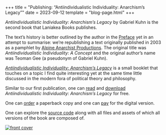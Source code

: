 +++
title = "Publishing: “Antiindividualistic Individuality: Anarchism’s Legacy”"
date = 2023-09-12
template = "blog-page.html"
+++

_Antiindividualistic Individuality: Anarchism’s Legacy_ by Gabriel Kuhn is the
second book that Laniakea Books publishes.

The text’s history is better outlined by the author in the
[Preface](/books/antiindividualistic-individuality/text/#preface-to-this-edition)
yet in an attempt to summarise: we’re republishing a text originally published in 2003 as a
pamphlet by [Alpine Anarchist Productions](https://alpineanarchist.org/).
The original title was _Antiindividualistic Individuality: A Concept_ and the
original author’s name was Teoman Gee (a pseudonym of Gabriel Kuhn).

[_Antiindividualistic Individuality: Anarchism’s Legacy_](/books/antiindividualistic-individuality/#table-of-contents)
is a small booklet that touches on a topic I find quite interesting yet at the
same time little discussed in the modern fora of political theory and
philosophy.

Similar to our first publication, one can
[read](/books/antiindividualistic-individuality/#read)
and
[download](/books/antiindividualistic-individuality/#download)
_Antiindividualistic Individuality: Anarchism’s Legacy_ for free.

One can [order](/books/antiindividualistic-individuality/#paperback) a paperback
copy and one can [pay](/books/antiindividualistic-individuality/#digital)
for the digital version.

One can explore the
[source code](https://github.com/laniakeabooks/book-antiindividualistic-individuality)
along with all files and assets of which all versions of the book are composed
of.

[![front cover](/books/antiindividualistic-individuality/front.png)](/books/antiindividualistic-individuality/)
